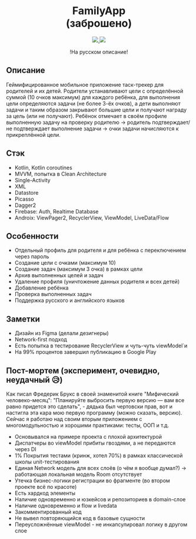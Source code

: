 <h1 align="center">FamilyApp <br /> (заброшено)</h1>
<p align="center">
  <a href="https://github.com/RomaZykov/FamilyApp/blob/main/README.md">
    <img src="https://img.shields.io/badge/lang-en-yellow" />
  </a>
  <a href="https://github.com/RomaZykov/FamilyApp/blob/main/README.ru.md">
    <img src="https://img.shields.io/badge/%D1%8F%D0%B7%D1%8B%D0%BA-%D1%80%D1%83%D1%81%D1%81%D0%BA%D0%B8%D0%B9-orange" />
  </a>
</p>
<p align="center">
!На русском описание!

## Описание
  Геймифицированное мобильное приложение таск-трекер для родителей и их детей. Родители устанавливают цели с определённой суммой (10 очков максимум) для каждого ребёнка, для выполнения цели определяются задачи (не более 3-ёх очков), а дети выполняют задачи и таким образом закрывают большие цели и получают награду за цель (или не получают). Ребёнок отмечает в своём профиле выполненную задачу на проверку родителю -> родитель подтверждает/не подтверждает выполнение задачи -> очки задачи начисляются к прикреплённой цели.

## Стэк
  - Kotlin, Kotlin coroutines
  - MVVM, попытка в Clean Architecture
  - Single-Activity
  - XML
  - Datastore
  - Picasso
  - Dagger2
  - Firebase: Auth, Realtime Database
  - Androix: ViewPager2, RecyclerView, ViewModel, LiveData/Flow

## Особенности
  - Отдельный профиль для родителя и для ребёнка с переключением через пароль
  - Создание цели с очками (максимум 10)
  - Создание задач (максимум 3 очка) в рамках цели
  - Архив выполненных целей и задач
  - Удаление профиля (уничтожение данных родителя и всех детей)
  - Добавление ребёнка
  - Проверка выполненных задач
  - Поддержка русского и английского языков

## Заметки
  - Дизайн из Figma (делали дезигнеры)
  - Network-first подход
  - Есть попытка в тестирование RecyclerView и чуть-чуть viewModel`и
  - На 99% процентов завершил публикацию в Google Play

## Пост-мортем (эксперимент, очевидно, неудачный 😥)

Как писал Фредерик Брукс в своей знаменитой книге "Мифический человеко-месяц": "Планируйте выбросить первую версию — вам все равно придется это
сделать", - дядька был чертовски прав, вот и настигла эта кара мою первую программу (можно сказать, версию). Сейчас я работаю над своим вторым приложением с многомодульностью и хорошими практиками: тесты, ООП и т.д.
  
  - Основывался на примере проекта с плохой архитектурой
  - Диспатчеры во viewModel прибиты гвоздями, а не передаются через DI
  - 1% Покрытия тестами (кринж, хотел 70%) в рамках классической школы unit-тестирования
  - Единая Network модель для всех слоёв (о чём я вообще думал?) -> работающая локальная модель Room отсутствует
  - Утечка бизнес-логики регистрации во фрагменте (во втором проекте всё по красоте)
  - Есть хардкод элементы
  - Наличие одновременно и юзкейсов и репозиториев в domain-слое
  - Наличие одновременно и flow и livedata
  - Закомментированный код
  - Не вывел повторяющийся код в базовые сущности
  - Переусложнённые viewModel - не инкапсулировал логику в другом слое
